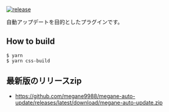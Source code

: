 [![release](https://github.com/megane9988/megane-auto-update/workflows/Upload%20Release%20Asset/badge.svg)](https://github.com/megane9988/megane-auto-update/actions?query=workflow%3A%22Upload+Release+Asset%22)

自動アップデートを目的としたプラグインです。


## How to build

```
$ yarn
$ yarn css-build
```

## 最新版のリリースzip

- https://github.com/megane9988/megane-auto-update/releases/latest/download/megane-auto-update.zip
